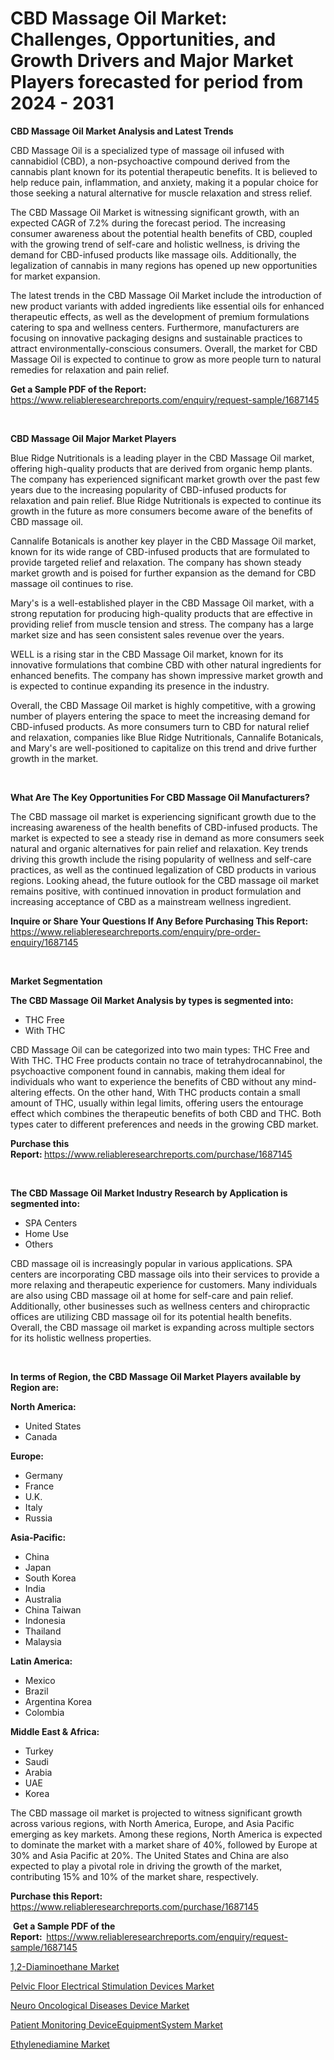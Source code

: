 <p><h1>CBD Massage Oil Market: Challenges, Opportunities, and Growth Drivers and Major Market Players forecasted for period from 2024 - 2031</h1></p><p><strong>CBD Massage Oil Market Analysis and Latest Trends</strong></p>
<p><p>CBD Massage Oil is a specialized type of massage oil infused with cannabidiol (CBD), a non-psychoactive compound derived from the cannabis plant known for its potential therapeutic benefits. It is believed to help reduce pain, inflammation, and anxiety, making it a popular choice for those seeking a natural alternative for muscle relaxation and stress relief.</p><p>The CBD Massage Oil Market is witnessing significant growth, with an expected CAGR of 7.2% during the forecast period. The increasing consumer awareness about the potential health benefits of CBD, coupled with the growing trend of self-care and holistic wellness, is driving the demand for CBD-infused products like massage oils. Additionally, the legalization of cannabis in many regions has opened up new opportunities for market expansion.</p><p>The latest trends in the CBD Massage Oil Market include the introduction of new product variants with added ingredients like essential oils for enhanced therapeutic effects, as well as the development of premium formulations catering to spa and wellness centers. Furthermore, manufacturers are focusing on innovative packaging designs and sustainable practices to attract environmentally-conscious consumers. Overall, the market for CBD Massage Oil is expected to continue to grow as more people turn to natural remedies for relaxation and pain relief.</p></p>
<p><strong>Get a Sample PDF of the Report:&nbsp;</strong> <a href="https://www.reliableresearchreports.com/enquiry/request-sample/1687145">https://www.reliableresearchreports.com/enquiry/request-sample/1687145</a></p>
<p>&nbsp;</p>
<p><strong>CBD Massage Oil Major Market Players</strong></p>
<p><p>Blue Ridge Nutritionals is a leading player in the CBD Massage Oil market, offering high-quality products that are derived from organic hemp plants. The company has experienced significant market growth over the past few years due to the increasing popularity of CBD-infused products for relaxation and pain relief. Blue Ridge Nutritionals is expected to continue its growth in the future as more consumers become aware of the benefits of CBD massage oil.</p><p>Cannalife Botanicals is another key player in the CBD Massage Oil market, known for its wide range of CBD-infused products that are formulated to provide targeted relief and relaxation. The company has shown steady market growth and is poised for further expansion as the demand for CBD massage oil continues to rise.</p><p>Mary's is a well-established player in the CBD Massage Oil market, with a strong reputation for producing high-quality products that are effective in providing relief from muscle tension and stress. The company has a large market size and has seen consistent sales revenue over the years.</p><p>WELL is a rising star in the CBD Massage Oil market, known for its innovative formulations that combine CBD with other natural ingredients for enhanced benefits. The company has shown impressive market growth and is expected to continue expanding its presence in the industry.</p><p>Overall, the CBD Massage Oil market is highly competitive, with a growing number of players entering the space to meet the increasing demand for CBD-infused products. As more consumers turn to CBD for natural relief and relaxation, companies like Blue Ridge Nutritionals, Cannalife Botanicals, and Mary's are well-positioned to capitalize on this trend and drive further growth in the market.</p></p>
<p>&nbsp;</p>
<p><strong>What Are The Key Opportunities For CBD Massage Oil Manufacturers?</strong></p>
<p><p>The CBD massage oil market is experiencing significant growth due to the increasing awareness of the health benefits of CBD-infused products. The market is expected to see a steady rise in demand as more consumers seek natural and organic alternatives for pain relief and relaxation. Key trends driving this growth include the rising popularity of wellness and self-care practices, as well as the continued legalization of CBD products in various regions. Looking ahead, the future outlook for the CBD massage oil market remains positive, with continued innovation in product formulation and increasing acceptance of CBD as a mainstream wellness ingredient.</p></p>
<p><strong>Inquire or Share Your Questions If Any Before Purchasing This Report:</strong> <a href="https://www.reliableresearchreports.com/enquiry/pre-order-enquiry/1687145">https://www.reliableresearchreports.com/enquiry/pre-order-enquiry/1687145</a></p>
<p>&nbsp;</p>
<p><strong>Market Segmentation</strong></p>
<p><strong>The CBD Massage Oil Market Analysis by types is segmented into:</strong></p>
<p><ul><li>THC Free</li><li>With THC</li></ul></p>
<p><p>CBD Massage Oil can be categorized into two main types: THC Free and With THC. THC Free products contain no trace of tetrahydrocannabinol, the psychoactive component found in cannabis, making them ideal for individuals who want to experience the benefits of CBD without any mind-altering effects. On the other hand, With THC products contain a small amount of THC, usually within legal limits, offering users the entourage effect which combines the therapeutic benefits of both CBD and THC. Both types cater to different preferences and needs in the growing CBD market.</p></p>
<p><strong>Purchase this Report:&nbsp;</strong><a href="https://www.reliableresearchreports.com/purchase/1687145">https://www.reliableresearchreports.com/purchase/1687145</a></p>
<p>&nbsp;</p>
<p><strong>The CBD Massage Oil Market Industry Research by Application is segmented into:</strong></p>
<p><ul><li>SPA Centers</li><li>Home Use</li><li>Others</li></ul></p>
<p><p>CBD massage oil is increasingly popular in various applications. SPA centers are incorporating CBD massage oils into their services to provide a more relaxing and therapeutic experience for customers. Many individuals are also using CBD massage oil at home for self-care and pain relief. Additionally, other businesses such as wellness centers and chiropractic offices are utilizing CBD massage oil for its potential health benefits. Overall, the CBD massage oil market is expanding across multiple sectors for its holistic wellness properties.</p></p>
<p>&nbsp;</p>
<p><strong>In terms of Region, the CBD Massage Oil Market Players available by Region are:</strong></p>
<p>
    <p> <strong> North America: </strong>
        <ul>
            <li>United States</li>
            <li>Canada</li>
        </ul>
        </p> 
    <p> <strong> Europe: </strong>
        <ul>
            <li>Germany</li>
            <li>France</li>
            <li>U.K.</li>
            <li>Italy</li>
            <li>Russia</li>
        </ul>
        </p> 
    <p> <strong> Asia-Pacific: </strong>
        <ul>
            <li>China</li>
            <li>Japan</li>
            <li>South Korea</li>
            <li>India</li>
            <li>Australia</li>
            <li>China Taiwan</li>
            <li>Indonesia</li>
            <li>Thailand</li>
            <li>Malaysia</li>
        </ul>
        </p> 
    <p> <strong> Latin America: </strong>
        <ul>
            <li>Mexico</li>
            <li>Brazil</li>
            <li>Argentina Korea</li>
            <li>Colombia</li>
        </ul>
        </p> 
    <p> <strong> Middle East & Africa: </strong>
        <ul>
            <li>Turkey</li>
            <li>Saudi</li>
            <li>Arabia</li>
            <li>UAE</li>
            <li>Korea</li>
        </ul>
    </p>
    </p>
<p><p>The CBD massage oil market is projected to witness significant growth across various regions, with North America, Europe, and Asia Pacific emerging as key markets. Among these regions, North America is expected to dominate the market with a market share of 40%, followed by Europe at 30% and Asia Pacific at 20%. The United States and China are also expected to play a pivotal role in driving the growth of the market, contributing 15% and 10% of the market share, respectively.</p></p>
<p><strong>Purchase this Report: </strong><a href="https://www.reliableresearchreports.com/purchase/1687145">https://www.reliableresearchreports.com/purchase/1687145</a></p>
<p>&nbsp;<strong>Get a Sample PDF of the Report:&nbsp;&nbsp;</strong><a href="https://www.reliableresearchreports.com/enquiry/request-sample/1687145">https://www.reliableresearchreports.com/enquiry/request-sample/1687145</a></p>
<p><strong></strong></p>
<p><p><a href="https://github.com/ChiragRp1/Market-Research-Report-List-3/blob/main/12-diaminoethane-market.md">1,2-Diaminoethane Market</a></p><p><a href="https://medium.com/@amosmonahan243/pelvic-floor-electrical-stimulation-devices-market-size-cagr-trends-2024-2030-493fb5f9231a">Pelvic Floor Electrical Stimulation Devices Market</a></p><p><a href="https://medium.com/@lolitanader/neuro-oncological-diseases-device-market-the-key-to-successful-business-strategy-forecast-till-1f44b0dd441b">Neuro Oncological Diseases Device Market</a></p><p><a href="https://medium.com/@amosmonahan243/patient-monitoring-deviceequipmentsystem-market-insights-into-market-cagr-market-trends-and-b43cc3d94d51">Patient Monitoring DeviceEquipmentSystem Market</a></p><p><a href="https://github.com/Hazelklievgspy6vdcsmu106w/Market-Research-Report-List-1/blob/main/ethylenediamine-market.md">Ethylenediamine Market</a></p></p>